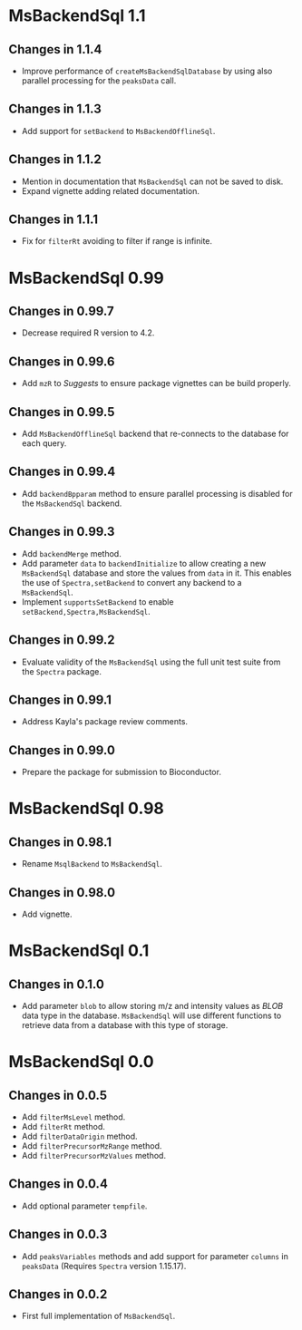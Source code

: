 # MsBackendSql 1.1

## Changes in 1.1.4

- Improve performance of `createMsBackendSqlDatabase` by using also parallel
  processing for the `peaksData` call.

## Changes in 1.1.3

- Add support for `setBackend` to `MsBackendOfflineSql`.

## Changes in 1.1.2

- Mention in documentation that `MsBackendSql` can not be saved to disk.
- Expand vignette adding related documentation.

## Changes in 1.1.1

- Fix for `filterRt` avoiding to filter if range is infinite.


# MsBackendSql 0.99

## Changes in 0.99.7

- Decrease required R version to 4.2.

## Changes in 0.99.6

- Add `mzR` to *Suggests* to ensure package vignettes can be build properly.

## Changes in 0.99.5

- Add `MsBackendOfflineSql` backend that re-connects to the database for each
  query.

## Changes in 0.99.4

- Add `backendBpparam` method to ensure parallel processing is disabled for the
 `MsBackendSql` backend.

## Changes in 0.99.3

- Add `backendMerge` method.
- Add parameter `data` to `backendInitialize` to allow creating a new
  `MsBackendSql` database and store the values from `data` in it. This
  enables the use of `Spectra,setBackend` to convert any backend to a
  `MsBackendSql`.
- Implement `supportsSetBackend` to enable `setBackend,Spectra,MsBackendSql`.

## Changes in 0.99.2

- Evaluate validity of the `MsBackendSql` using the full unit test suite from
  the `Spectra` package.

## Changes in 0.99.1

- Address Kayla's package review comments.

## Changes in 0.99.0

- Prepare the package for submission to Bioconductor.


# MsBackendSql 0.98

## Changes in 0.98.1

- Rename `MsqlBackend` to `MsBackendSql`.

## Changes in 0.98.0

- Add vignette.


# MsBackendSql 0.1

## Changes in 0.1.0

- Add parameter `blob` to allow storing m/z and intensity values as *BLOB* data
  type in the database. `MsBackendSql` will use different functions to retrieve
  data from a database with this type of storage.

# MsBackendSql 0.0

## Changes in 0.0.5

- Add `filterMsLevel` method.
- Add `filterRt` method.
- Add `filterDataOrigin` method.
- Add `filterPrecursorMzRange` method.
- Add `filterPrecursorMzValues` method.

## Changes in 0.0.4

- Add optional parameter `tempfile`.

## Changes in 0.0.3

- Add `peaksVariables` methods and add support for parameter `columns` in
  `peaksData` (Requires `Spectra` version 1.15.17).

## Changes in 0.0.2

- First full implementation of `MsBackendSql`.
